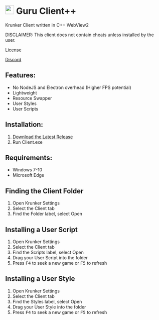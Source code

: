 # <img src="./Client/Icon.ico" style="height:1em"> Guru Client++

Krunker Client written in C++ WebView2

DISCLAIMER: This client does not contain cheats unless installed by the user.

[License](./LICENSE)

[Discord](https://y9x.github.io/discord)

## Features:

- No NodeJS and Electron overhead (Higher FPS potential)
- Lightweight
- Resource Swapper
- User Styles
- User Scripts

## Installation:

1. [Download the Latest Release](https://github.com/y9x/clientpp/releases)
2. Run Client.exe

## Requirements:

- Windows 7-10
- Microsoft Edge

## Finding the Client Folder

1. Open Krunker Settings
2. Select the Client tab
3. Find the Folder label, select Open

## Installing a User Script

1. Open Krunker Settings
2. Select the Client tab
3. Find the Scripts label, select Open
4. Drag your User Script into the folder
5. Press <kbd>F4</kbd> to seek a new game or <kbd>F5</kbd> to refresh

## Installing a User Style

1. Open Krunker Settings
2. Select the Client tab
3. Find the Styles label, select Open
4. Drag your User Style into the folder
5. Press <kbd>F4</kbd> to seek a new game or <kbd>F5</kbd> to refresh
